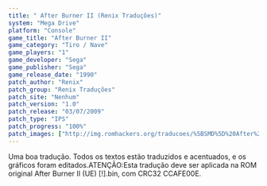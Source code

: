```yaml
---
title: " After Burner II (Renix Traduções)"
system: "Mega Drive"
platform: "Console"
game_title: "After Burner II"
game_category: "Tiro / Nave"
game_players: "1"
game_developer: "Sega"
game_publisher: "Sega"
game_release_date: "1990"
patch_author: "Renix"
patch_group: "Renix Traduções"
patch_site: "Nenhum"
patch_version: "1.0"
patch_release: "03/07/2009"
patch_type: "IPS"
patch_progress: "100%"
patch_images: ["http://img.romhackers.org/traducoes/%5BSMD%5D%20After%20Burner%20II%20-%20Renix%20-%201.png","http://img.romhackers.org/traducoes/%5BSMD%5D%20After%20Burner%20II%20-%20Renix%20-%202.png","http://img.romhackers.org/traducoes/%5BSMD%5D%20After%20Burner%20II%20-%20Renix%20-%203.png"]
---
```

Uma boa tradução. Todos os textos estão traduzidos e acentuados, e os gráficos foram editados.ATENÇÃO:Esta tradução deve ser aplicada na ROM original After Burner II (UE) [!].bin, com CRC32 CCAFE00E.